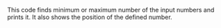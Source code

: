 This code finds minimum or maximum number of the input numbers and prints it.
It also shows the position of the defined number.
